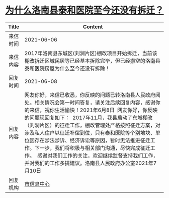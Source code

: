 # <a href="http://www.shangluo.gov.cn/zmhd/ldxxxx.jsp?urltype=leadermail.LeaderMailContentUrl&wbtreeid=1112&leadermailid=7345">为什么洛南县泰和医院至今还没有拆迁？</a>
|Title|Content|
|:---:|---|
|来信时间|2021-06-06|
|来信内容|2017年洛南县东城区(刘涧片区)棚改项目开始拆迁，当前该棚改拆迁区域民居等已经基本拆除完毕，但已经搬空的洛南县泰和医院房屋为什么至今还没有拆除！|
|回复时间|2021-06-08|
|回复内容|网友你好，来信已收悉，你反映的问题已转洛南县人民政府阅处。相关情况会第一时间答复，请关注后续回复内容，感谢你的来信，祝你生活愉快！2021年6月8日  网友你好，你反映的问题现回复如下：  2017年11月，我县启动了东城棚改（刘涧片区）的征迁工作，棚改管理处严格按照征迁方案，对涉及私人住户以征迁补偿到位，只有泰和医院等个别地块、单位因存在涉法涉诉、经济诉讼等原因，暂时无法推进征迁工作。下一步，我们将积极与相关部门沟通，尽快完成征迁工作。  感谢对我们工作的关注，欢迎继续监督支持我们工作，并对我们的工作多提建议。洛南县人民政府办公室2021年7月10日|
|回复机构|<a href="../../categories/agencies/市信息中心.md">市信息中心</a>|
